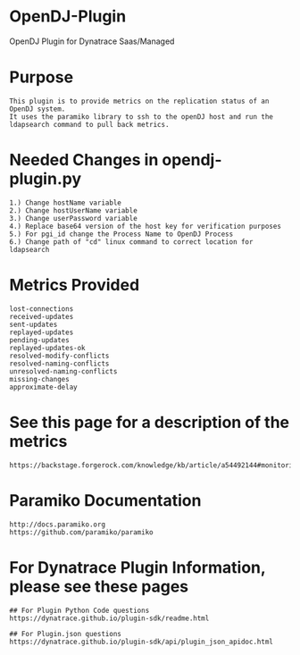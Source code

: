 # OpenDJ-Plugin
OpenDJ Plugin for Dynatrace Saas/Managed

# Purpose
	This plugin is to provide metrics on the replication status of an OpenDJ system. 
	It uses the paramiko library to ssh to the openDJ host and run the ldapsearch command to pull back metrics.  
		  
# Needed Changes in opendj-plugin.py
	1.) Change hostName variable
	2.) Change hostUserName variable
	3.) Change userPassword variable 
	4.) Replace base64 version of the host key for verification purposes
	5.) For pgi_id change the Process Name to OpenDJ Process
	6.) Change path of "cd" linux command to correct location for ldapsearch 
	
# Metrics Provided 
	lost-connections 
	received-updates
	sent-updates
	replayed-updates
	pending-updates
	replayed-updates-ok
	resolved-modify-conflicts
	resolved-naming-conflicts
	unresolved-naming-conflicts
	missing-changes
	approximate-delay
	
# See this page for a description of the metrics
	https://backstage.forgerock.com/knowledge/kb/article/a54492144#monitoring

# Paramiko Documentation
	http://docs.paramiko.org
	https://github.com/paramiko/paramiko

# For Dynatrace Plugin Information, please see these pages
	## For Plugin Python Code questions
	https://dynatrace.github.io/plugin-sdk/readme.html

	## For Plugin.json questions
	https://dynatrace.github.io/plugin-sdk/api/plugin_json_apidoc.html